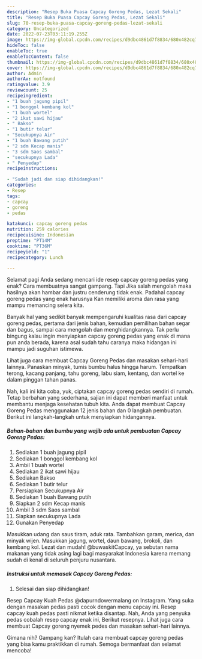 ```yaml
---
description: "Resep Buka Puasa Capcay Goreng Pedas, Lezat Sekali"
title: "Resep Buka Puasa Capcay Goreng Pedas, Lezat Sekali"
slug: 70-resep-buka-puasa-capcay-goreng-pedas-lezat-sekali
category: Uncategorized
date: 2022-07-23T03:11:19.255Z
image: https://img-global.cpcdn.com/recipes/d9dbc4861d7f8834/680x482cq70/capcay-goreng-pedas-foto-resep-utama.jpg
hideToc: false
enableToc: true
enableTocContent: false
thumbnail: https://img-global.cpcdn.com/recipes/d9dbc4861d7f8834/680x482cq70/capcay-goreng-pedas-foto-resep-utama.jpg
cover: https://img-global.cpcdn.com/recipes/d9dbc4861d7f8834/680x482cq70/capcay-goreng-pedas-foto-resep-utama.jpg
author: Admin
authorAv: notfound
ratingvalue: 3.9
reviewcount: 25
recipeingredient:
- "1 buah jagung pipil"
- "1 bonggol kembang kol"
- "1 buah wortel"
- "2 ikat sawi hijau"
- " Bakso"
- "1 butir telur"
- "Secukupnya Air"
- "1 buah Bawang putih"
- "2 sdm Kecap manis"
- "3 sdm Saos sambal"
- "secukupnya Lada"
- " Penyedap"
recipeinstructions:

- "Sudah jadi dan siap dihidangkan!"
categories:
- Resep
tags:
- capcay
- goreng
- pedas

katakunci: capcay goreng pedas 
nutrition: 259 calories
recipecuisine: Indonesian
preptime: "PT14M"
cooktime: "PT36M"
recipeyield: "1"
recipecategory: Lunch

---
```



Selamat pagi Anda sedang mencari ide resep capcay goreng pedas yang enak? Cara membuatnya sangat gampang. Tapi Jika salah mengolah maka hasilnya akan hambar dan justru cenderung tidak enak. Padahal capcay goreng pedas yang enak harusnya Kan memiliki aroma dan rasa yang mampu memancing selera kita.


Banyak hal yang sedikit banyak mempengaruhi kualitas rasa dari capcay goreng pedas, pertama dari jenis bahan, kemudian pemilihan bahan segar dan bagus, sampai cara mengolah dan menghidangkannya. Tak perlu bingung kalau ingin menyiapkan capcay goreng pedas yang enak di mana pun anda berada, karena asal sudah tahu caranya maka hidangan ini mampu jadi suguhan istimewa.

Lihat juga cara membuat Capcay Goreng Pedas dan masakan sehari-hari lainnya. Panaskan minyak, tumis bumbu halus hingga harum. Tempatkan terong, kacang panjang, tahu goreng, labu siam, kentang, dan wortel ke dalam pinggan tahan panas.


Nah, kali ini kita coba, yuk, ciptakan capcay goreng pedas sendiri di rumah. Tetap berbahan yang sederhana, sajian ini dapat memberi manfaat untuk membantu menjaga kesehatan tubuh kita. Anda dapat membuat Capcay Goreng Pedas menggunakan 12 jenis bahan dan 0 langkah pembuatan. Berikut ini langkah-langkah untuk menyiapkan hidangannya.

<!--inarticleads1-->

##### Bahan-bahan dan bumbu yang wajib ada untuk pembuatan Capcay Goreng Pedas:

1. Sediakan 1 buah jagung pipil
1. Sediakan 1 bonggol kembang kol
1. Ambil 1 buah wortel
1. Sediakan 2 ikat sawi hijau
1. Sediakan  Bakso
1. Sediakan 1 butir telur
1. Persiapkan Secukupnya Air
1. Sediakan 1 buah Bawang putih
1. Siapkan 2 sdm Kecap manis
1. Ambil 3 sdm Saos sambal
1. Siapkan secukupnya Lada
1. Gunakan  Penyedap


Masukkan udang dan saus tiram, aduk rata. Tambahkan garam, merica, dan minyak wijen. Masukkan jagung, wortel, daun bawang, brokoli, dan kembang kol. Lezat dan mudah! @buwaskitCapcay, ya sebutan nama makanan yang tidak asing lagi bagi masyarakat Indonesia karena memang sudah di kenal di seluruh penjuru nusantara. 

<!--inarticleads2-->

##### Instruksi untuk memasak Capcay Goreng Pedas:


1. Selesai dan siap dihidangkan!

Resep Capcay Kuah Pedas @dapurndowermalang on Instagram. Yang suka dengan masakan pedas pasti cocok dengan menu capcay ini. Resep capcay kuah pedas pasti nikmat ketika disantap. Nah, Anda yang penyuka pedas cobalah resep capcay enak ini, Berikut resepnya. Lihat juga cara membuat Capcay goreng nyemek pedes dan masakan sehari-hari lainnya. 

Gimana nih? Gampang kan? Itulah cara membuat capcay goreng pedas yang bisa kamu praktikkan di rumah. Semoga bermanfaat dan selamat mencoba!

